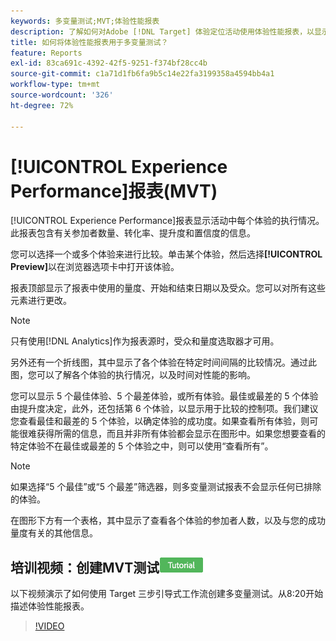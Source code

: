 ```yaml
---
keywords: 多变量测试;MVT;体验性能报表
description: 了解如何对Adobe [!DNL Target] 体验定位活动使用体验性能报表，以显示活动中每个体验的表现。
title: 如何将体验性能报表用于多变量测试？
feature: Reports
exl-id: 83ca691c-4392-42f5-9251-f374bf28cc4b
source-git-commit: c1a71d1fb6fa9b5c14e22fa3199358a4594bb4a1
workflow-type: tm+mt
source-wordcount: '326'
ht-degree: 72%

---
```


# [!UICONTROL Experience Performance]报表(MVT)

[!UICONTROL Experience Performance]报表显示活动中每个体验的执行情况。 此报表包含有关参加者数量、转化率、提升度和置信度的信息。

您可以选择一个或多个体验来进行比较。单击某个体验，然后选择&#x200B;**[!UICONTROL Preview]**&#x200B;以在浏览器选项卡中打开该体验。

报表顶部显示了报表中使用的量度、开始和结束日期以及受众。您可以对所有这些元素进行更改。

>[!NOTE]
>
>只有使用[!DNL Analytics]作为报表源时，受众和量度选取器才可用。

另外还有一个折线图，其中显示了各个体验在特定时间间隔的比较情况。通过此图，您可以了解各个体验的执行情况，以及时间对性能的影响。

您可以显示 5 个最佳体验、5 个最差体验，或所有体验。最佳或最差的 5 个体验由提升度决定，此外，还包括第 6 个体验，以显示用于比较的控制项。我们建议您查看最佳和最差的 5 个体验，以确定体验的成功度。如果查看所有体验，则可能很难获得所需的信息，而且并非所有体验都会显示在图形中。如果您想要查看的特定体验不在最佳或最差的 5 个体验之中，则可以使用“查看所有”。

>[!NOTE]
>
>如果选择“5 个最佳”或“5 个最差”筛选器，则多变量测试报表不会显示任何已排除的体验。

在图形下方有一个表格，其中显示了查看各个体验的参加者人数，以及与您的成功量度有关的其他信息。

## 培训视频：创建MVT测试![教程徽章](/help/main/assets/tutorial.png)

以下视频演示了如何使用 Target 三步引导式工作流创建多变量测试。从8:20开始描述体验性能报表。

>[!VIDEO](https://video.tv.adobe.com/v/30337?captions=chi_hans)
